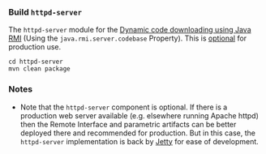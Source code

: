 ### Build `httpd-server`
The `httpd-server` module for the [Dynamic code downloading using Java RMI](http://docs.oracle.com/javase/8/docs/technotes/guides/rmi/codebase.html) (Using the `java.rmi.server.codebase` Property). This is [optional](#httpdopt) for production use. 

    cd httpd-server
    mvn clean package
    
### Notes <a name="httpdopt"></a>

* Note that the `httpd-server` component is optional. If there is a production web server available (e.g. elsewhere running Apache httpd) then the Remote Interface and parametric artifacts can be better deployed there and recommended for production. But in this case, the `httpd-server` implementation is back by [Jetty](http://www.eclipse.org/jetty/) for ease of development.